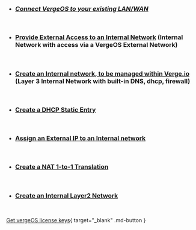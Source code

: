 

<br>

- ### [_Connect VergeOS to your existing LAN/WAN_](/docs/product-guide/connectLANWAN)

<br>

- ### [Provide External Access to an Internal Network](/docs/product-guide/internalwithextaccess) (Internal Network with access via a VergeOS External Network)

<br>

- ### [Create an Internal network, to be managed within Verge.io](/docs/product-guide/internal-layer3) (Layer 3 Internal Network with built-in DNS, dhcp, firewall)

<br>

- ### [Create a DHCP Static Entry](/docs/product-guide/dhcpstaticlease)

<br>

- ### [Assign an External IP to an Internal network](/docs/product-guide/assignexternalIP)

<br>

- ### [Create a NAT 1-to-1 Translation](/docs/product-guide/NAT1to1)

<br>

- ### [Create an Internal Layer2 Network](/docs/product-guide/internal-layer2)


<br>

[Get vergeOS license keys](https://www.verge.io/test-drive){ target="_blank" .md-button }